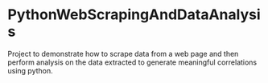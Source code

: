 # PythonWebScrapingAndDataAnalysis
Project to demonstrate how to scrape data from a web page and then perform analysis on the data extracted to generate meaningful correlations using python.
